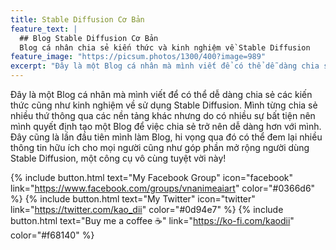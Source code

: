 ```yaml
---
title: Stable Diffusion Cơ Bản
feature_text: |
  ## Blog Stable Diffusion Cơ Bản
  Blog cá nhân chia sẻ kiến thức và kinh nghiệm về Stable Diffusion
feature_image: "https://picsum.photos/1300/400?image=989"
excerpt: "Đây là một Blog cá nhân mà mình viết để có thể dễ dàng chia sẻ các kiến thức cũng như kinh nghiệm về sử dụng Stable Diffusion. Mình từng chia sẻ nhiều thứ thông qua các nền tảng khác nhưng do có nhiều sự bất tiện nên mình quyết định tạo một Blog để việc chia sẻ trở nên dễ dàng hơn với mình. Đây cũng là lần đầu tiên mình làm Blog, hi vọng qua đó có thể đem lại nhiều thông tin hữu ích cho mọi người cũng như góp phần mở rộng người dùng Stable Diffusion, một công cụ vô cùng tuyệt vời này!"
---
```


Đây là một Blog cá nhân mà mình viết để có thể dễ dàng chia sẻ các kiến thức cũng như kinh nghiệm về sử dụng Stable Diffusion. Mình từng chia sẻ nhiều thứ thông qua các nền tảng khác nhưng do có nhiều sự bất tiện nên mình quyết định tạo một Blog để việc chia sẻ trở nên dễ dàng hơn với mình. Đây cũng là lần đầu tiên mình làm Blog, hi vọng qua đó có thể đem lại nhiều thông tin hữu ích cho mọi người cũng như góp phần mở rộng người dùng Stable Diffusion, một công cụ vô cùng tuyệt vời này!

{% include button.html text="My Facebook Group" icon="facebook" link="https://www.facebook.com/groups/vnanimeaiart" color="#0366d6" %} {% include button.html text="My Twitter" icon="twitter" link="https://twitter.com/kao_dii" color="#0d94e7" %} {% include button.html text="Buy me a coffee ☕️" link="https://ko-fi.com/kaodii" color="#f68140" %}